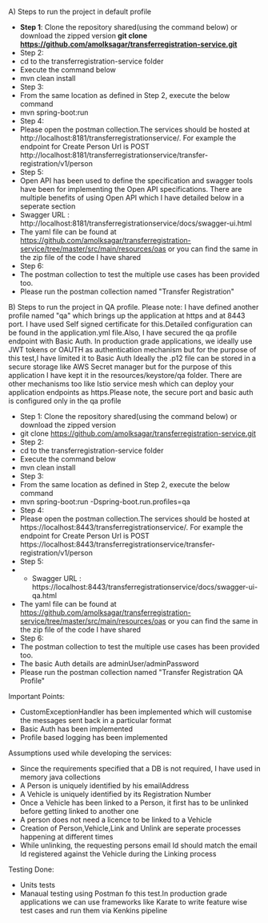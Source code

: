 A) Steps to run the project in default profile
- **Step 1**: Clone the repository shared(using the command below) or download the zipped version
**git clone https://github.com/amolksagar/transferregistration-service.git**
- Step 2:
- cd to the transferregistration-service folder
- Execute the command below
- mvn clean install
- Step 3:
- From the same location as defined in Step 2, execute the below command
- mvn spring-boot:run
- Step 4:
- Please open the postman collection.The services should be hosted at http://localhost:8181/transferregistrationservice/. For example the endpoint for Create Person Url is POST http://localhost:8181/transferregistrationservice/transfer-registration/v1/person
- Step 5:
- Open API has been used to define the specification and swagger tools have been for implementing the Open API specifications. There are multiple benefits of using Open API which I have detailed below in a seperate section
- Swagger URL : http://localhost:8181/transferregistrationservice/docs/swagger-ui.html
- The yaml file can be found at https://github.com/amolksagar/transferregistration-service/tree/master/src/main/resources/oas or you can find the same in the zip file of the code I have shared
- Step 6:
- The postman collection to test the multiple use cases has been provided too.
- Please run the postman collection named "Transfer Registration"


B) Steps to run the project in QA profile. Please note: I have defined another profile named "qa" which brings up the application at https and at 8443 port. I have used Self signed certificate for this.Detailed configuration can be found in the application.yml file.Also, I have secured the qa profile endpoint with Basic Auth. In production grade applications, we ideally use JWT tokens or OAUTH as authentication mechanism but for the purpose of this test,I have limited it to Basic Auth
Ideally the .p12 file can be stored in a secure storage like AWS Secret manager but for the purpose of this application I have kept it in the resources/keystore/qa folder. There are other mechanisms too like Istio service mesh which can deploy your application endpoints as https.Please note, the secure port and basic auth is configured only in the qa profile
- Step 1: Clone the repository shared(using the command below) or download the zipped version
- git clone https://github.com/amolksagar/transferregistration-service.git
- Step 2:
- cd to the transferregistration-service folder
- Execute the command below
- mvn clean install
- Step 3:
- From the same location as defined in Step 2, execute the below command
- mvn spring-boot:run -Dspring-boot.run.profiles=qa
- Step 4:
- Please open the postman collection.The services should be hosted at https://localhost:8443/transferregistrationservice/. For example the endpoint for Create Person Url is POST https://localhost:8443/transferregistrationservice/transfer-registration/v1/person
- Step 5:
-   - Swagger URL : https://localhost:8443/transferregistrationservice/docs/swagger-ui-qa.html
- The yaml file can be found at https://github.com/amolksagar/transferregistration-service/tree/master/src/main/resources/oas or you can find the same in the zip file of the code I have shared
- Step 6:
- The postman collection to test the multiple use cases has been provided too.
- The basic Auth details are adminUser/adminPassword
- Please run the postman collection named "Transfer Registration QA Profile"

Important Points:
- CustomExceptionHandler has been implemented which will customise the messages sent back in a particular format
- Basic Auth has been implemented
- Profile based logging has been implemented

Assumptions used while developing the services:
- Since the requirements specified that a DB is not required, I have used in memory java collections
- A Person is uniquely identified by his emailAddress
- A Vehicle is uniquely identified by its Registration Number
- Once a Vehicle has been linked to a Person, it first has to be unlinked before getting linked to another one
- A person does not need a licence to be linked to a Vehicle
- Creation of Person,Vehicle,Link and Unlink are seperate processes happening at different times
- While unlinking, the requesting persons email Id should match the email Id registered against the Vehicle during the Linking process

Testing Done:
- Units tests
- Manaual testing using Postman fo this test.In production grade applications we can use frameworks like Karate to write feature wise test cases and run them via Kenkins pipeline
